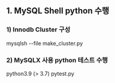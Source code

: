## 1. MySQL Shell python 수행

### 1) Innodb Cluster 구성 
mysqlsh --file  make_cluster.py 

### 2) MySQLX 사용 python 테스트 수행
python3.9 (> 3.7) pytest.py
